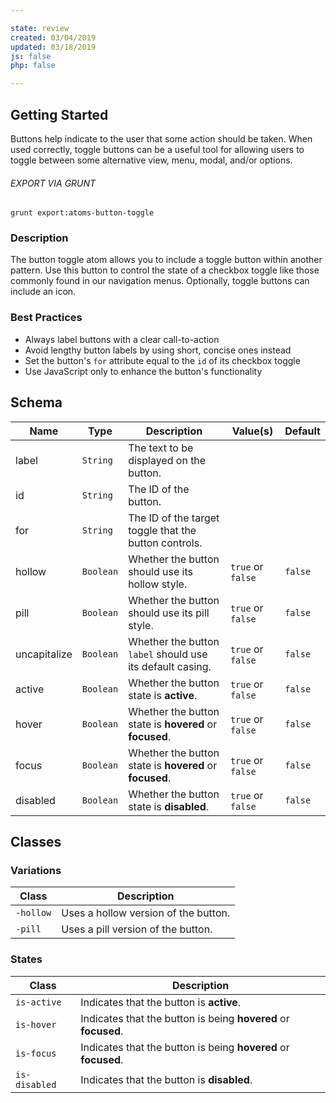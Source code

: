 ```yaml
---

state: review
created: 03/04/2019
updated: 03/18/2019
js: false
php: false

---
```


## Getting Started

Buttons help indicate to the user that some action should be taken. When used correctly, toggle buttons can be a useful tool for allowing users to toggle between some alternative view, menu, modal, and/or options.

###### EXPORT VIA GRUNT

```
grunt export:atoms-button-toggle
```


### Description

The button toggle atom allows you to include a toggle button within another pattern. Use this button to control the state of a checkbox toggle like those commonly found in our navigation menus. Optionally, toggle buttons can include an icon.


### Best Practices

- Always label buttons with a clear call-to-action
- Avoid lengthy button labels by using short, concise ones instead
- Set the button's `for` attribute equal to the `id` of its checkbox toggle
- Use JavaScript only to enhance the button's functionality


## Schema

| Name            | Type      | Description                                               | Value(s)                                | Default                 |
|-----------------|-----------|-----------------------------------------------------------|-----------------------------------------|-------------------------|
| label           | `String`  | The text to be displayed on the button.                   |                                         |                         |
| id              | `String`  | The ID of the button.                                     |                                         |                         |
| for             | `String`  | The ID of the target toggle that the button controls.     |                                         |                         |
| hollow          | `Boolean` | Whether the button should use its hollow style.           | `true` or `false`                       | `false`                 |
| pill            | `Boolean` | Whether the button should use its pill style.             | `true` or `false`                       | `false`                 |
| uncapitalize    | `Boolean` | Whether the button `label` should use its default casing. | `true` or `false`                       | `false`                 |
| active          | `Boolean` | Whether the button state is **active**.                   | `true` or `false`                       | `false`                 |
| hover           | `Boolean` | Whether the button state is **hovered** or **focused**.   | `true` or `false`                       | `false`                 |
| focus           | `Boolean` | Whether the button state is **hovered** or **focused**.   | `true` or `false`                       | `false`                 |
| disabled        | `Boolean` | Whether the button state is **disabled**.                 | `true` or `false`                       | `false`                 |


## Classes

### Variations

| Class           | Description                                 |
|-----------------|---------------------------------------------|
| `-hollow`       | Uses a hollow version of the button.        |
| `-pill`         | Uses a pill version of the button.          |

### States

| Class             | Description                                                           |
|-------------------|-----------------------------------------------------------------------|
| `is-active`       | Indicates that the button is **active**.                              |
| `is-hover`        | Indicates that the button is being **hovered** or **focused**.        |
| `is-focus`        | Indicates that the button is being **hovered** or **focused**.        |
| `is-disabled`     | Indicates that the button is **disabled**.                            |
